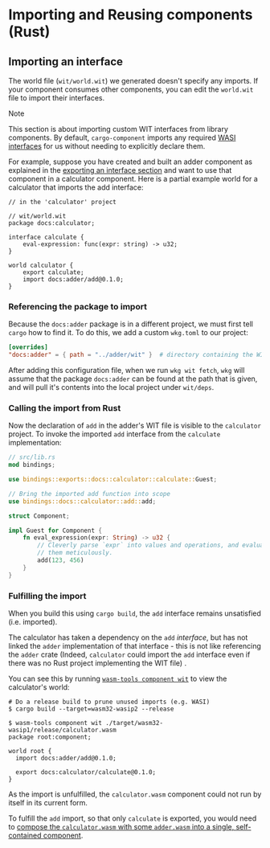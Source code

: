 # Importing and Reusing components (Rust)

## Importing an interface

The world file (`wit/world.wit`) we generated doesn't specify any imports.
If your component consumes other components, you can edit the `world.wit` file to import their interfaces.

> [!NOTE]
> This section is about importing custom WIT interfaces from library components.
> By default, `cargo-component` imports any required [WASI interfaces](https://wasi.dev/interfaces)
> for us without needing to explicitly declare them.


For example, suppose you have created and built an adder component as explained in the [exporting an interface section](#exporting-an-interface-with-cargo-component) and want to use that component in a calculator component. Here is a partial example world for a calculator that imports the add interface:

```wit
// in the 'calculator' project

// wit/world.wit
package docs:calculator;

interface calculate {
    eval-expression: func(expr: string) -> u32;
}

world calculator {
    export calculate;
    import docs:adder/add@0.1.0;
}
```

### Referencing the package to import

Because the `docs:adder` package is in a different project, we must first tell `cargo` how to find it. To do this, we add a
custom `wkg.toml` to our project:

```toml
[overrides]
"docs:adder" = { path = "../adder/wit" }  # directory containing the WIT package
```

After adding this configuration file, when we run `wkg wit fetch`, `wkg` will assume that the package `docs:adder` can be found
at the path that is given, and will pull it's contents into the local project under `wit/deps`.


### Calling the import from Rust

Now the declaration of `add` in the adder's WIT file is visible to the `calculator` project. To invoke the imported `add` interface from the `calculate` implementation:

```rust
// src/lib.rs
mod bindings;

use bindings::exports::docs::calculator::calculate::Guest;

// Bring the imported add function into scope
use bindings::docs::calculator::add::add;

struct Component;

impl Guest for Component {
    fn eval_expression(expr: String) -> u32 {
        // Cleverly parse `expr` into values and operations, and evaluate
        // them meticulously.
        add(123, 456)
    }
}
```

### Fulfilling the import

When you build this using `cargo build`, the `add` interface remains unsatisfied (i.e. imported).

The calculator has taken a dependency on the `add` _interface_, but has not linked the `adder` implementation of
that interface - this is not like referencing the `adder` crate (Indeed, `calculator` could import the `add` interface even if there was no Rust project implementing the WIT file) .

You can see this by running [`wasm-tools component wit`](https://github.com/bytecodealliance/wasm-tools/tree/main/crates/wit-component) to view the calculator's world:

```
# Do a release build to prune unused imports (e.g. WASI)
$ cargo build --target=wasm32-wasip2 --release

$ wasm-tools component wit ./target/wasm32-wasip1/release/calculator.wasm
package root:component;

world root {
  import docs:adder/add@0.1.0;

  export docs:calculator/calculate@0.1.0;
}
```

As the import is unfulfilled, the `calculator.wasm` component could not run by itself in its current form.

To fulfill the `add` import, so that only `calculate` is exported, you would
need to [compose the `calculator.wasm` with some `adder.wasm` into a single, self-contained component](../../composing-and-distributing/composing.md).

[!NOTE]: #
